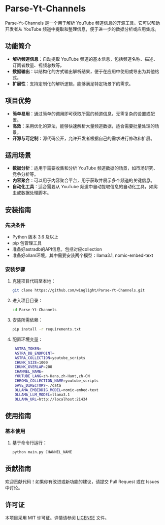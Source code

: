 
# Parse-Yt-Channels

Parse-Yt-Channels 是一个用于解析 YouTube 频道信息的开源工具。它可以帮助开发者从 YouTube 频道中提取和整理信息，便于进一步的数据分析或应用集成。

## 功能简介

- **解析频道信息**：自动提取 YouTube 频道的基本信息，包括频道名称、描述、订阅者数量、视频总数等。
- **数据输出**：以结构化的方式输出解析结果，便于在应用中使用或导出为其他格式。
- **扩展性**：支持定制化的解析逻辑，能够满足特定场景下的需求。

## 项目优势

- **简单易用**：通过简单的调用即可获取所需的频道信息，无需复杂的设置或配置。
- **高效**：采用优化的算法，能够快速解析大量频道数据，适合需要批量处理的场景。
- **开源与可定制**：源代码公开，允许开发者根据自己的需求进行修改和扩展。

## 适用场景

- **数据分析**：适用于需要收集和分析 YouTube 频道数据的场景，如市场研究、竞争分析等。
- **内容聚合**：可以用于内容聚合平台，用于获取并展示多个频道的关键信息。
- **自动化工具**：适合需要从 YouTube 频道中自动提取信息的自动化工具，如爬虫或数据处理脚本。

## 安装指南

### 先决条件

- Python 版本 3.6 及以上
- pip 包管理工具
- 准备好astradb的API信息，包括对应collection
- 准备好ollam环境，其中需要安装两个模型：llama3.1, nomic-embed-text

### 安装步骤

1. 克隆项目代码至本地：

   ```bash
   git clone https://github.com/winglight/Parse-Yt-Channels.git
   ```

2. 进入项目目录：

   ```bash
   cd Parse-Yt-Channels
   ```

3. 安装所需依赖：

   ```bash
   pip install -r requirements.txt
   ```

4. 配置环境变量：

   ```bash
    ASTRA_TOKEN=
    ASTRA_DB_ENDPOINT=
    ASTRA_COLLECTION=youtube_scripts
    CHUNK_SIZE=1000
    CHUNK_OVERLAP=200
    CHANNEL_NAME=
    YOUTUBE_LANG=zh-Hans,zh-Hant,zh-CN
    CHROMA_COLLECTION_NAME=youtube_scripts
    SAVE_DIRECTORY=./data
    OLLAMA_EMBEDDIG_MODEL=nomic-embed-text
    OLLAMA_LLM_MODEL=llama3.1
    OLLAMA_URL=http://localhost:21434
   ```

## 使用指南

### 基本使用

1. 基于命令行运行：

   ```bash
   python main.py CHANNEL_NAME
   ```

## 贡献指南

欢迎贡献代码！如果你有改进或新功能的建议，请提交 Pull Request 或在 Issues 中讨论。

## 许可证

本项目采用 MIT 许可证。详情请参阅 [LICENSE](LICENSE) 文件。
